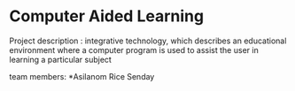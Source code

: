# Computer Aided Learning


Project description : integrative technology, which describes an educational environment where a computer program is used to assist the user in learning a particular subject


team members:
*Asilanom Rice Senday
